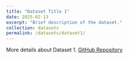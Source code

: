 ```yaml
---
title: "Dataset Title 1"
date: 2025-02-13
excerpt: "Brief description of the dataset."
collection: datasets
permalink: /datasets/dataset1/
---
```

More details about Dataset 1.
[GitHub Repository](https://github.com/yourusername/dataset1)
